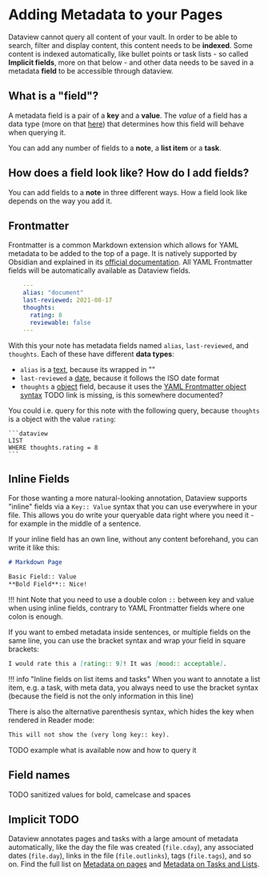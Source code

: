 # Adding Metadata to your Pages

Dataview cannot query all content of your vault. In order to be able to search, filter and display content, this content needs to be **indexed**. Some content is indexed automatically, like bullet points or task lists - so called **Implicit fields**, more on that below - and other data needs to be saved in a metadata **field** to be accessible through dataview. 

## What is a "field"?

A metadata field is a pair of a **key** and a **value**. The _value_ of a field has a data type (more on that [here](./types-of-metadata.md)) that determines how this field will behave when querying it. 

You can add any number of fields to a **note**, a **list item** or a **task**. 


## How does a field look like? How do I add fields?

You can add fields to a **note** in three different ways. How a field look like depends on the way you add it.

## Frontmatter

Frontmatter is a common Markdown extension which allows for YAML metadata to be added to the top of a page. It is natively supported by Obsidian and explained in its [official documentation](https://help.obsidian.md/Advanced+topics/YAML+front+matter). All YAML Frontmatter fields will be automatically available as Dataview fields.

```yaml
    ---
    alias: "document"
    last-reviewed: 2021-08-17
    thoughts:
      rating: 8
      reviewable: false
    ---
```

With this your note has metadata fields named `alias`, `last-reviewed`, and `thoughts`. Each of these have different **data types**:

- `alias` is a [text](./types-of-metadata/#text), because its wrapped in ""
- `last-reviewed` a [date](./types-of-metadata/#date), because it follows the ISO date format
- `thoughts` a [object](./types-of-metadata/#object) field, because it uses the [YAML Frontmatter object syntax]() TODO link is missing, is this somewhere documented?

You could i.e. query for this note with the following query, because `thoughts` is a object with the value `rating`:

~~~
```dataview
LIST
WHERE thoughts.rating = 8
```
~~~

## Inline Fields

For those wanting a more natural-looking annotation, Dataview supports "inline" fields via a `Key:: Value` syntax that you can use everywhere in your file. This allows you do write your queryable data right where you need it - for example in the middle of a sentence. 

If your inline field has an own line, without any content beforehand, you can write it like this: 

```markdown
# Markdown Page

Basic Field:: Value
**Bold Field**:: Nice!
```

!!! hint 
    Note that you need to use a double colon `::` between key and value when using inline fields, contrary to YAML Frontmatter fields where one colon is enough. 


If you want to embed metadata inside sentences, or multiple fields on the same line, you can use the bracket syntax and wrap your field in square brackets:

```markdown
I would rate this a [rating:: 9]! It was [mood:: acceptable].
```

!!! info "Inline fields on list items and tasks"
    When you want to annotate a list item, e.g. a task, with meta data, you always need to use the bracket syntax (because the field is not the only information in this line)

There is also the alternative parenthesis syntax, which hides the key when
rendered in Reader mode:

```markdown
This will not show the (very long key:: key).
```

TODO example what is available now and how to query it

## Field names

TODO sanitized values for bold, camelcase and spaces

## Implicit TODO
 Dataview annotates pages and tasks with a large amount of metadata automatically, like the day the file was
   created (`file.cday`), any associated dates (`file.day`), links in the file (`file.outlinks`), tags (`file.tags`),
   and so on. Find the full list on [Metadata on pages](metadata-pages.md) and [Metadata on Tasks and Lists](metadata-tasks.md).